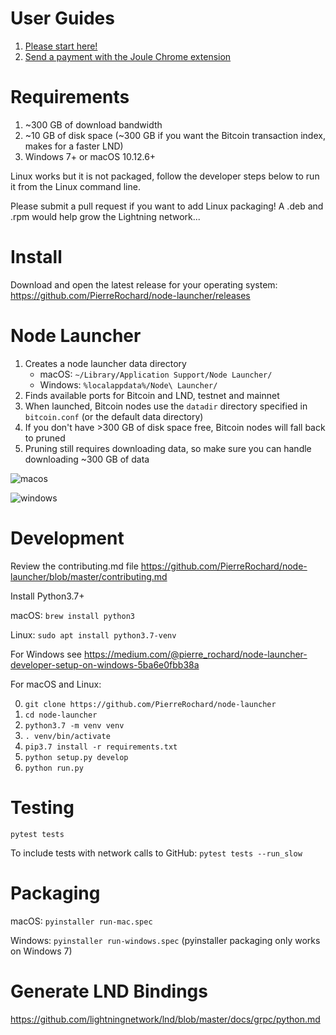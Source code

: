 # User Guides

1. [Please start here!](https://medium.com/@pierre_rochard/windows-macos-lightning-network-284bd5034340)
2. [Send a payment with the Joule Chrome extension](https://medium.com/@pierre_rochard/bitcoin-lightning-joule-chrome-extension-ac149bb05cb9)

# Requirements
1. ~300 GB of download bandwidth
2. ~10 GB of disk space (~300 GB if you want the Bitcoin transaction index, makes for a faster LND)
3. Windows 7+ or macOS 10.12.6+

Linux works but it is not packaged, follow the developer steps below to run it from the Linux command line. 

Please submit a pull request if you want to add Linux packaging! A .deb and .rpm would help grow the Lightning network...


# Install 

Download and open the latest release for your operating system: 
https://github.com/PierreRochard/node-launcher/releases

# Node Launcher

1. Creates a node launcher data directory 
    * macOS: `~/Library/Application Support/Node Launcher/`
    * Windows: `%localappdata%/Node\ Launcher/`
2. Finds available ports for Bitcoin and LND, testnet and mainnet
3. When launched, Bitcoin nodes use the `datadir` directory specified in `bitcoin.conf` (or the default data directory)
4. If you don't have >300 GB of disk space free, Bitcoin nodes will fall back to pruned
5. Pruning still requires downloading data, so make sure you can handle downloading ~300 GB of data

![macos](https://raw.githubusercontent.com/PierreRochard/node-launcher/master/macos.png)

![windows](https://raw.githubusercontent.com/PierreRochard/node-launcher/master/windows.png)

# Development

Review the contributing.md file https://github.com/PierreRochard/node-launcher/blob/master/contributing.md

Install Python3.7+

macOS: `brew install python3`

Linux: `sudo apt install python3.7-venv`

For Windows see https://medium.com/@pierre_rochard/node-launcher-developer-setup-on-windows-5ba6e0fbb38a

For macOS and Linux:

0. `git clone https://github.com/PierreRochard/node-launcher`
1. `cd node-launcher`
2. `python3.7 -m venv venv`
3. `. venv/bin/activate`
4. `pip3.7 install -r requirements.txt`
5. `python setup.py develop`
6. `python run.py`

# Testing

`pytest tests`

To include tests with network calls to GitHub:
`pytest tests --run_slow`


# Packaging

macOS: `pyinstaller run-mac.spec`

Windows: `pyinstaller run-windows.spec` (pyinstaller packaging only works on Windows 7)


# Generate LND Bindings

https://github.com/lightningnetwork/lnd/blob/master/docs/grpc/python.md
